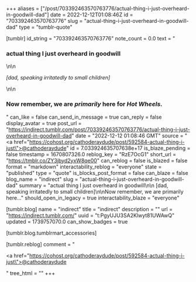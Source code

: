 +++
aliases = ["/post/703392463570763776/actual-thing-i-just-overheard-in-goodwill-dad"]
date = 2022-12-12T01:08:46Z
id = "703392463570763776"
slug = "actual-thing-i-just-overheard-in-goodwill-dad"
type = "tumblr-quote"

[tumblr]
id_string = "703392463570763776"
note_count = 0.0
text = "<h3>actual thing I just overheard in goodwill</h3>\n\n<p><em>[dad, speaking irritatedly to small children]</em></p>\n\n<h3>Now remember, we are <em>primarily</em> here for <em>Hot Wheels.</em></h3>"
can_like = false
can_send_in_message = true
can_reply = false
display_avatar = true
post_url = "https://indirect.tumblr.com/post/703392463570763776/actual-thing-i-just-overheard-in-goodwill-dad"
date = "2022-12-12 01:08:46 GMT"
source = "<a href=\"https://cohost.org/cathoderaydude/post/592584-actual-thing-i-just\">@cathoderaydude</a>"
id = 7.033924635707638e+17
is_blaze_pending = false
timestamp = 1670807326.0
reblog_key = "RzE7OcG1"
short_url = "https://tmblr.co/ZY3jbyd2yxW8qe00"
can_reblog = false
is_blazed = false
format = "markdown"
interactability_reblog = "everyone"
state = "published"
type = "quote"
is_blocks_post_format = false
can_blaze = false
blog_name = "indirect"
slug = "actual-thing-i-just-overheard-in-goodwill-dad"
summary = "actual thing I just overheard in goodwill\n\n [dad, speaking irritatedly to small children]\n\nNow remember, we are primarily here..."
should_open_in_legacy = true
interactability_blaze = "everyone"

[tumblr.blog]
name = "indirect"
title = "indirect"
description = ""
url = "https://indirect.tumblr.com/"
uuid = "t:PgyUJU3SA2Klwyt81UWAwQ"
updated = 1739757070.0
can_show_badges = true

[tumblr.blog.tumblrmart_accessories]

[tumblr.reblog]
comment = "<p><a href=\"https://cohost.org/cathoderaydude/post/592584-actual-thing-i-just\">@cathoderaydude</a></p>"
tree_html = ""
+++
